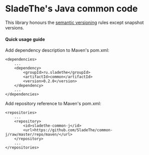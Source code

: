 SladeThe's Java common code
==================

This library honours the [semantic versioning](https://semver.org/spec/v2.0.0.html) rules except snapshot versions.

#### Quick usage guide ####

Add dependency description to Maven's pom.xml:

~~~~~
<dependencies>
    ...
    <dependency>
        <groupId>ru.sladethe</groupId>
        <artifactId>common</artifactId>
        <version>0.2.0</version>
    </dependency>
    ...
</dependencies>
~~~~~

Add repository reference to Maven's pom.xml:

~~~~~
<repositories>
    ...
    <repository>
        <id>sladethe-common-j</id>
        <url>https://github.com/SladeThe/common-j/raw/master/repo/maven/</url>
    </repository>
    ...
</repositories>
~~~~~
